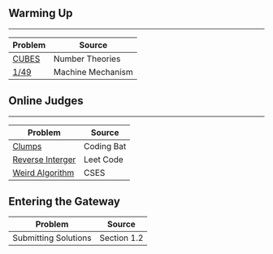 ## Warming Up
---
|Problem                  |Source|
|-------------------------|---------------|
|[CUBES](https://en.wikipedia.org/wiki/Dudeney_number)|Number Theories|
|[1/49](https://en.wikipedia.org/wiki/Long_division)|Machine Mechanism|

## Online Judges
---
|Problem                  |Source|
|-------------------------|---------------|
|[Clumps](https://codingbat.com/prob/p193817)|Coding Bat|
|[Reverse Interger](https://leetcode.com/problems/reverse-integer/)|Leet Code|
|[Weird Algorithm](https://cses.fi/problemset/task/1068)|CSES|

## Entering the Gateway

|Problem                  |Source|
|-------------------------|---------------|
|Submitting Solutions     |Section 1.2    |
